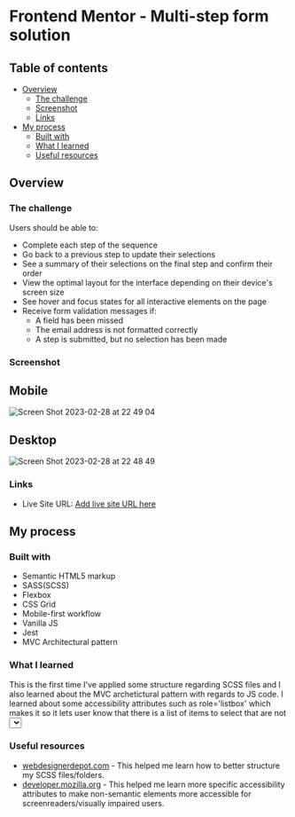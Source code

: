 # Frontend Mentor - Multi-step form solution

## Table of contents

- [Overview](#overview)
  - [The challenge](#the-challenge)
  - [Screenshot](#screenshot)
  - [Links](#links)
- [My process](#my-process)
  - [Built with](#built-with)
  - [What I learned](#what-i-learned)
  - [Useful resources](#useful-resources)

## Overview

### The challenge

Users should be able to:

- Complete each step of the sequence
- Go back to a previous step to update their selections
- See a summary of their selections on the final step and confirm their order
- View the optimal layout for the interface depending on their device's screen size
- See hover and focus states for all interactive elements on the page
- Receive form validation messages if:
  - A field has been missed
  - The email address is not formatted correctly
  - A step is submitted, but no selection has been made

### Screenshot

## Mobile
![Screen Shot 2023-02-28 at 22 49 04](https://user-images.githubusercontent.com/25332391/222041372-e8c95f75-6aac-48a3-adfc-9a94bbc4c769.png)

## Desktop
![Screen Shot 2023-02-28 at 22 48 49](https://user-images.githubusercontent.com/25332391/222041397-a4c73e63-9de9-4e8f-8c16-b89bb96a569b.png)

### Links

- Live Site URL: [Add live site URL here](https://your-live-site-url.com)

## My process

### Built with

- Semantic HTML5 markup
- SASS(SCSS)
- Flexbox
- CSS Grid
- Mobile-first workflow
- Vanilla JS
- Jest
- MVC Architectural pattern

### What I learned

This is the first time I've applied some structure regarding SCSS files and I also learned about the MVC archetictural pattern with regards to JS code. I learned about some accessibility attributes such as role='listbox' which makes it so it lets user know that there is a list of items to select that are not <select> elements that contain images. In conjuction with the role ='option' attribute which tells users which elements are options. I also learned about some aria attributes like aria-label, aria-selected, etc. These help visually impaired users understand what is happening via screenreaders informing them. 

### Useful resources

- [webdesignerdepot.com](https://www.webdesignerdepot.com/2020/12/2-smartest-ways-to-structure-sass/) - This helped me learn how to better structure my SCSS files/folders.
- [developer.mozilla.org](https://developer.mozilla.org/en-US/docs/Web/Accessibility/ARIA/Attributes) - This helped me learn more specific accessibility attributes to make non-semantic elements more accessible for screenreaders/visually impaired users.

